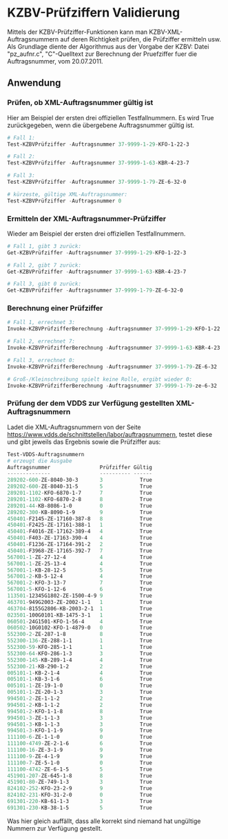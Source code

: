 # KZBV-Prüfziffern Validierung

Mittels der KZBV-Prüfziffer-Funktionen kann man KZBV-XML-Auftragsnummern auf deren Richtigkeit prüfen, die Prüfziffer ermitteln usw. Als Grundlage diente der Algorithmus aus der Vorgabe der KZBV: Datei "pz_aufnr.c", "C"-Quelltext zur Berechnung der Pruefziffer fuer die Auftragsnummer, vom 20.07.2011.

## Anwendung

### Prüfen, ob XML-Auftragsnummer gültig ist

Hier am Beispiel der ersten drei offiziellen Testfallnummern. Es wird True zurückgegeben, wenn die übergebene Auftragsnummer gültig ist.

```Powershell
# Fall 1:
Test-KZBVPrüfziffer -Auftragsnummer 37-9999-1-29-KFO-1-22-3

# Fall 2:
Test-KZBVPrüfziffer -Auftragsnummer 37-9999-1-63-KBR-4-23-7

# Fall 3:
Test-KZBVPrüfziffer -Auftragsnummer 37-9999-1-79-ZE-6-32-0

# kürzeste, gültige XML-Auftragsnummer:
Test-KZBVPrüfziffer -Auftragsnummer 0
```

### Ermitteln der XML-Auftragsnummer-Prüfziffer

Wieder am Beispiel der ersten drei offiziellen Testfallnummern.

```Powershell
# Fall 1, gibt 3 zurück:
Get-KZBVPrüfziffer -Auftragsnummer 37-9999-1-29-KFO-1-22-3

# Fall 2, gibt 7 zurück:
Get-KZBVPrüfziffer -Auftragsnummer 37-9999-1-63-KBR-4-23-7

# Fall 3, gibt 0 zurück:
Get-KZBVPrüfziffer -Auftragsnummer 37-9999-1-79-ZE-6-32-0
```

### Berechnung einer Prüfziffer

```Powershell
# Fall 1, errechnet 3:
Invoke-KZBVPrüfzifferBerechnung -Auftragsnummer 37-9999-1-29-KFO-1-22

# Fall 2, errechnet 7:
Invoke-KZBVPrüfzifferBerechnung -Auftragsnummer 37-9999-1-63-KBR-4-23

# Fall 3, errechnet 0:
Invoke-KZBVPrüfzifferBerechnung -Auftragsnummer 37-9999-1-79-ZE-6-32

# Groß-/Kleinschreibung spielt keine Rolle, ergibt wieder 0:
Invoke-KZBVPrüfzifferBerechnung -Auftragsnummer 37-9999-1-79-ze-6-32
```

### Prüfung der dem VDDS zur Verfügung gestellten XML-Auftragsnummern

Ladet die XML-Auftragsnummern von der Seite https://www.vdds.de/schnittstellen/labor/auftragsnummern, testet diese und gibt jeweils das Ergebnis sowie die Prüfziffer aus:

```Powershell
Test-VDDS-Auftragsnummern
# erzeugt die Ausgabe
Auftragsnummer                Prüfziffer Gültig
--------------                ---------- ------
289202-600-ZE-8040-30-3       3            True
289202-600-ZE-8040-31-5       5            True
289201-1102-KFO-6870-1-7      7            True
289201-1102-KFO-6870-2-8      8            True
289201-44-KB-8086-1-0         0            True
289202-300-KB-8090-1-9        9            True
450401-F2145-ZE-17160-387-8   8            True
450401-F2425-ZE-17161-388-1   1            True
450401-F4016-ZE-17162-389-4   4            True
450401-F403-ZE-17163-390-4    4            True
450401-F1236-ZE-17164-391-2   2            True
450401-F3968-ZE-17165-392-7   7            True
567001-1-ZE-27-12-4           4            True
567001-1-ZE-25-13-4           4            True
567001-1-KB-28-12-5           5            True
567001-2-KB-5-12-4            4            True
567001-2-KFO-3-13-7           7            True
567001-5-KFO-1-12-6           6            True
113501-12345G1802-ZE-1500-4-9 9            True
463701-949G2003-ZE-2002-1-1   1            True
463704-8155G2806-KB-2003-2-1  1            True
023501-100G0101-KB-1475-3-1   1            True
060501-24G1501-KFO-1-56-4     4            True
060502-10G0102-KFO-1-4879-0   0            True
552300-2-ZE-287-1-8           8            True
552300-136-ZE-288-1-1         1            True
552300-59-KFO-285-1-1         1            True
552300-64-KFO-286-1-3         3            True
552300-145-KB-289-1-4         4            True
552300-21-KB-290-1-2          2            True
005101-1-KB-2-1-4             4            True
005101-1-KB-3-1-6             6            True
005101-1-ZE-19-1-0            0            True
005101-1-ZE-20-1-3            3            True
994501-2-ZE-1-1-2             2            True
994501-2-KB-1-1-2             2            True
994501-2-KFO-1-1-8            8            True
994501-3-ZE-1-1-3             3            True
994501-3-KB-1-1-3             3            True
994501-3-KFO-1-1-9            9            True
111100-6-ZE-1-1-0             0            True
111100-4749-ZE-2-1-6          6            True
111100-16-ZE-3-1-9            9            True
111100-9-ZE-4-1-9             9            True
111100-7-ZE-5-1-0             0            True
111100-4742-ZE-6-1-5          5            True
451901-207-ZE-645-1-8         8            True
451901-80-ZE-749-1-3          3            True
824102-252-KFO-23-2-9         9            True
824102-231-KFO-31-2-0         0            True
691301-220-KB-61-1-3          3            True
691301-230-KB-38-1-5          5            True
```

Was hier gleich auffällt, dass alle korrekt sind niemand hat ungültige Nummern zur Verfügung gestellt.

